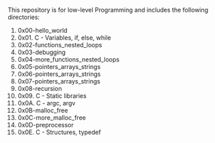 This repository is for low-level Programming and includes the following directories:

1) 0x00-hello_world
2) 0x01. C - Variables, if, else, while
3) 0x02-functions_nested_loops
4) 0x03-debugging
5) 0x04-more_functions_nested_loops
6) 0x05-pointers_arrays_strings
7) 0x06-pointers_arrays_strings
8) 0x07-pointers_arrays_strings
9) 0x08-recursion
10) 0x09. C - Static libraries
11)  0x0A. C - argc, argv
12) 0x0B-malloc_free
13) 0x0C-more_malloc_free
14) 0x0D-preprocessor
15)  0x0E. C - Structures, typedef
